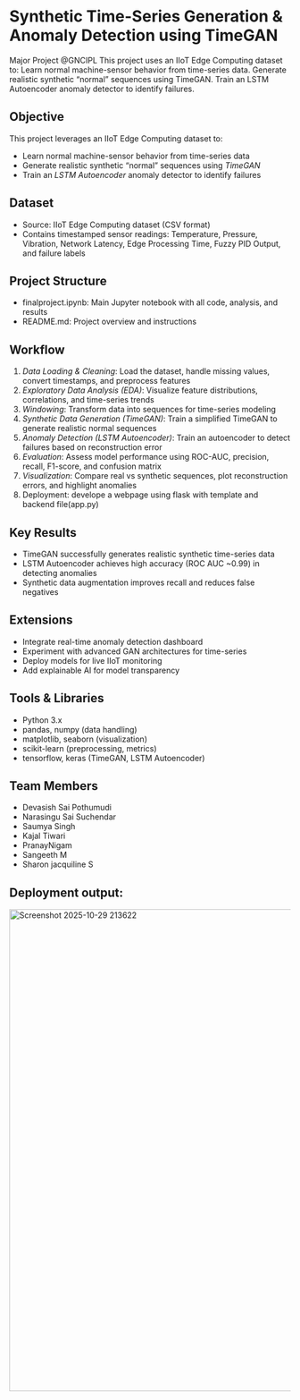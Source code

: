 # Synthetic Time-Series Generation & Anomaly Detection using TimeGAN

Major Project @GNCIPL This project uses an IIoT Edge Computing dataset to:  Learn normal machine-sensor behavior from time-series data. Generate realistic synthetic “normal” sequences using TimeGAN. Train an LSTM Autoencoder anomaly detector to identify failures.

## Objective

This project leverages an IIoT Edge Computing dataset to:

- Learn normal machine-sensor behavior from time-series data
- Generate realistic synthetic “normal” sequences using *TimeGAN*
- Train an *LSTM Autoencoder* anomaly detector to identify failures

## Dataset

- Source: IIoT Edge Computing dataset (CSV format)
- Contains timestamped sensor readings: Temperature, Pressure, Vibration, Network Latency, Edge Processing Time, Fuzzy PID Output, and failure labels


## Project Structure

- finalproject.ipynb: Main Jupyter notebook with all code, analysis, and results
- README.md: Project overview and instructions

## Workflow

1. *Data Loading & Cleaning*: Load the dataset, handle missing values, convert timestamps, and preprocess features
2. *Exploratory Data Analysis (EDA)*: Visualize feature distributions, correlations, and time-series trends
3. *Windowing*: Transform data into sequences for time-series modeling
4. *Synthetic Data Generation (TimeGAN)*: Train a simplified TimeGAN to generate realistic normal sequences
5. *Anomaly Detection (LSTM Autoencoder)*: Train an autoencoder to detect failures based on reconstruction error
6. *Evaluation*: Assess model performance using ROC-AUC, precision, recall, F1-score, and confusion matrix
7. *Visualization*: Compare real vs synthetic sequences, plot reconstruction errors, and highlight anomalies
8. Deployment: develope a webpage using flask with template and backend file(app.py)

## Key Results

- TimeGAN successfully generates realistic synthetic time-series data
- LSTM Autoencoder achieves high accuracy (ROC AUC ~0.99) in detecting anomalies
- Synthetic data augmentation improves recall and reduces false negatives

## Extensions

- Integrate real-time anomaly detection dashboard
- Experiment with advanced GAN architectures for time-series
- Deploy models for live IIoT monitoring
- Add explainable AI for model transparency

## Tools & Libraries

- Python 3.x
- pandas, numpy (data handling)
- matplotlib, seaborn (visualization)
- scikit-learn (preprocessing, metrics)
- tensorflow, keras (TimeGAN, LSTM Autoencoder)

## Team Members

- Devasish Sai Pothumudi 
- Narasingu Sai Suchendar
- Saumya Singh 
- Kajal Tiwari 
- PranayNigam
- Sangeeth M
- Sharon jacquiline S

## Deployment output:
<img width="1884" height="862" alt="Screenshot 2025-10-29 213622" src="https://github.com/user-attachments/assets/b0d8242b-6138-4c59-90cf-ebcd12e8e067" />
